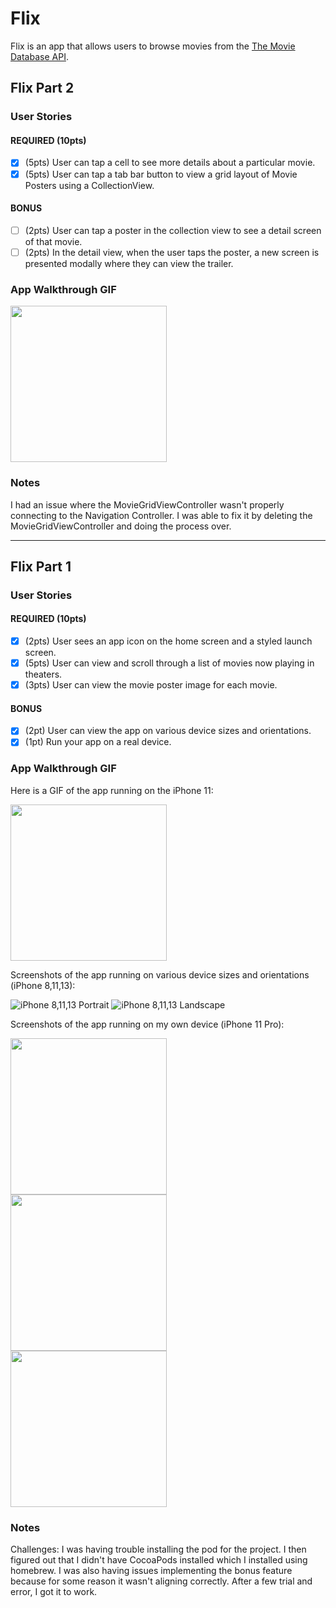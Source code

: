 # Flix

Flix is an app that allows users to browse movies from the [The Movie Database API](http://docs.themoviedb.apiary.io/#).

## Flix Part 2

### User Stories

#### REQUIRED (10pts)
- [x] (5pts) User can tap a cell to see more details about a particular movie.
- [x] (5pts) User can tap a tab bar button to view a grid layout of Movie Posters using a CollectionView.

#### BONUS
- [ ] (2pts) User can tap a poster in the collection view to see a detail screen of that movie.
- [ ] (2pts) In the detail view, when the user taps the poster, a new screen is presented modally where they can view the trailer.

### App Walkthrough GIF
<img src="https://user-images.githubusercontent.com/57969388/154765774-6be77b10-4cb2-4cd5-a0b3-8fce2d7cef86.gif" width=250><br>

### Notes
I had an issue where the MovieGridViewController wasn't properly connecting to the Navigation Controller. 
I was able to fix it by deleting the MovieGridViewController and doing the process over.

---

## Flix Part 1

### User Stories

#### REQUIRED (10pts)
- [x] (2pts) User sees an app icon on the home screen and a styled launch screen.
- [x] (5pts) User can view and scroll through a list of movies now playing in theaters.
- [x] (3pts) User can view the movie poster image for each movie.

#### BONUS
- [x] (2pt) User can view the app on various device sizes and orientations.
- [x] (1pt) Run your app on a real device.

### App Walkthrough GIF
Here is a GIF of the app running on the iPhone 11:

<img src="https://user-images.githubusercontent.com/57969388/154624817-a138d7ae-1ddb-4bad-85ab-b520e8f1b59e.gif" width=250><br>

Screenshots of the app running on various device sizes and orientations (iPhone 8,11,13):

![iPhone 8,11,13 Portrait](https://user-images.githubusercontent.com/57969388/154763093-dceae76f-cf3c-4d0e-ad13-61c7d858be9e.png)
![iPhone 8,11,13 Landscape](https://user-images.githubusercontent.com/57969388/154763129-7f51de33-7471-4e76-8e9d-81e29b811aff.png)

Screenshots of the app running on my own device (iPhone 11 Pro):

<img src="https://user-images.githubusercontent.com/57969388/154625980-456e5a6c-5507-4114-a1f0-27111d83b1bb.png" width=250><br> 
<img src="https://user-images.githubusercontent.com/57969388/154625983-e97aacb4-a412-42d2-85cb-5108b3bbc0f9.png" width=250><br> 
<img src="https://user-images.githubusercontent.com/57969388/154625988-4835aa97-fbee-4901-91b7-9d6b11982583.png" width=250><br>

### Notes
Challenges: I was having trouble installing the pod for the project. 
I then figured out that I didn't have CocoaPods installed which I installed using homebrew. 
I was also having issues implementing the bonus feature because for some reason it wasn't aligning correctly.
After a few trial and error, I got it to work.
